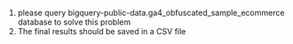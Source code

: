 1. please query bigquery-public-data.ga4_obfuscated_sample_ecommerce database to solve this problem
2. The final results should be saved in a CSV file